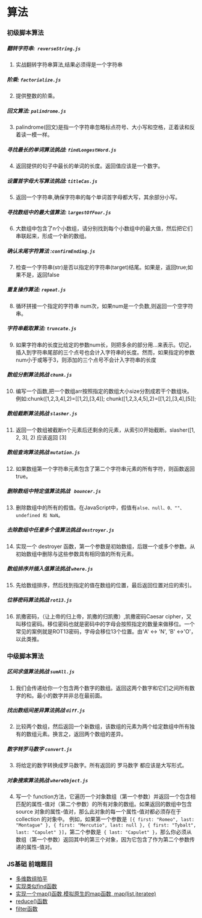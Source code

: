 # 算法
### 初级脚本算法
##### 翻转字符串:  `reverseString.js`
1. 实战翻转字符串算法,结果必须得是一个字符串
##### 阶乘: `factorialize.js`
2. 提供整数的阶乘。
##### 回文算法: `palindrome.js`
3. palindrome(回文)是指一个字符串忽略标点符号、大小写和空格，正着读和反着读一模一样。
##### 寻找最长的单词算法挑战: `findLongestWord.js`
4. 返回提供的句子中最长的单词的长度。返回值应该是一个数字。
##### 设置首字母大写算法挑战: `titleCas.js`
5. 返回一个字符串,确保字符串的每个单词首字母都大写，其余部分小写。
##### 寻找数组中的最大值算法: `largestOfFour.js`
6. 大数组中包含了n个小数组，请分别找到每个小数组中的最大值，然后把它们串联起来，形成一个新的数组。
##### 确认末尾字符算法 :`confirmEnding.js`
7. 检查一个字符串(str)是否以指定的字符串(target)结尾。如果是，返回true;如果不是，返回false
##### 重复操作算法: `repeat.js`
8. 循环拼接一个指定的字符串 num次，如果num是一个负数,则返回一个空字符串。
##### 字符串截取算法: `truncate.js`
9. 如果字符串的长度比给定的参数num长，则把多余的部分用...来表示。切记，插入到字符串尾部的三个点号也会计入字符串的长度。然而，如果指定的参数num小于或等于3，则添加的三个点号不会计入字符串的长度
##### 数组分割算法挑战 `chunk.js`
10. 编写一个函数,把一个数组arr按照指定的数组大小size分割成若干个数组块。例如:chunk([1,2,3,4],2)=[[1,2],[3,4]]; chunk([1,2,3,4,5],2)=[[1,2],[3,4],[5]];
##### 数组截断算法挑战 `slasher.js`
11. 返回一个数组被截断n个元素后还剩余的元素，从索引0开始截断。slasher([1, 2, 3], 2) 应该返回 [3]
##### 数组查询算法挑战 `mutation.js`
12. 如果数组第一个字符串元素包含了第二个字符串元素的所有字符，则函数返回true。
##### 删除数组中特定值算法挑战 ` bouncer.js`
13. 删除数组中的所有的假值。在JavaScript中，假值有`alse、null、0、""、undefined 和 NaN`。
##### 去除数组中任意多个值算法挑战 `destroyer.js`
14. 实现一个 destroyer 函数，第一个参数是初始数组，后跟一个或多个参数。从初始数组中删除与这些参数具有相同值的所有元素。
##### 数组排序并插入值算法挑战 `where.js`
15. 先给数组排序，然后找到指定的值在数组的位置，最后返回位置对应的索引。
##### 位移密码算法挑战 `rot13.js`
16. 凯撒密码，（让上帝的归上帝，凯撒的归凯撒）,凯撒密码Caesar cipher，又叫移位密码。移位密码也就是密码中的字母会按照指定的数量来做移位。一个常见的案例就是ROT13密码，字母会移位13个位置。由'A' ↔ 'N', 'B' ↔'O'，以此类推。

### 中级脚本算法
##### 区间求值算法挑战 `sumAll.js`
1. 我们会传递给你一个包含两个数字的数组。返回这两个数字和它们之间所有数字的和。最小的数字并非总在最前面。
##### 找出数组间差异算法挑战 `diff.js`
2. 比较两个数组，然后返回一个新数组，该数组的元素为两个给定数组中所有独有的数组元素。换言之，返回两个数组的差异。
##### 数字转罗马数字 `convert.js`
3. 将给定的数字转换成罗马数字。所有返回的 罗马数字 都应该是大写形式。
##### 对象搜索算法挑战 `whereObject.js`
4. 写一个 function方法，它遍历一个对象数组（第一个参数）并返回一个包含相匹配的属性-值对（第二个参数）的所有对象的数组。如果返回的数组中包含 source 对象的属性-值对，那么此对象的每一个属性-值对都必须存在于 collection 的对象中。
例如，如果第一个参数是` [{ first: "Romeo", last: "Montague" }, { first: "Mercutio", last: null }, { first: "Tybalt", last: "Capulet" }]`，第二个参数是` { last: "Capulet" }`，那么你必须从数组（第一个参数）返回其中的第三个对象，因为它包含了作为第二个参数传递的属性-值对。
### JS基础 前端题目
- [多维数组拍平](https://github.com/yym-yumeng123/Scripting-algorithm/issues/1)
- [实现类似find函数 ](https://github.com/yym-yumeng123/Scripting-algorithm/issues/3)
- [实现一个map()函数,模拟原生的map函数, map(list,iteratee)](https://github.com/yym-yumeng123/Scripting-algorithm/issues/3)
- [reduce()函数](https://github.com/yym-yumeng123/Scripting-algorithm/issues/4)
- [filter函数](https://github.com/yym-yumeng123/Scripting-algorithm/issues/5)
